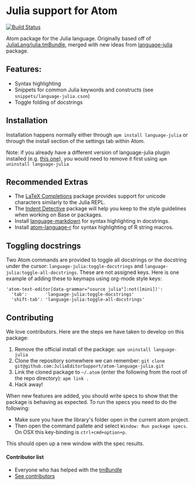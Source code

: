 # Julia support for Atom

[![Build Status](https://travis-ci.org/JuliaEditorSupport/atom-language-julia.svg?branch=master)](https://travis-ci.org/JuliaEditorSupport/atom-language-julia)

Atom package for the Julia language. Originally based off of [JuliaLang/julia.tmBundle](https://github.com/JuliaLang/Julia.tmbundle), merged with new ideas from [language-julia](https://github.com/tpoisot/language-julia/blob/master/README.md) package.

## Features:

- Syntax highlighting
- Snippets for common Julia keywords and constructs (see `snippets/language-julia.cson`)
- Toggle folding of docstrings

## Installation

Installation happens normally either through `apm install language-julia` or through the install section of the settings tab within Atom.

Note: if you already have a different version of language-julia plugin installed (e.g. [this one](https://github.com/tpoisot/language-julia)), you would need to remove it first using `apm uninstall language-julia`

## Recommended Extras

* The [LaTeX Completions](https://github.com/JunoLab/atom-latex-completions)
  package provides support for unicode characters similarly to the Julia REPL.
* The [Indent Detective](https://github.com/JunoLab/atom-indent-detective) package will help you keep to the style guidelines when working on Base or packages.
* Install [language-markdown](https://atom.io/packages/language-markdown) for syntax highlighting in docstrings.
* Install [atom-language-r](https://atom.io/packages/atom-language-r) for syntax highlighting of R string macros.

## Toggling docstrings

Two Atom commands are provided to toggle all docstrings or the docstring under the cursor: `language-julia:toggle-docstrings` and `language-julia:toggle-all-docstrings`. These are not assigned keys. Here is one example of adding these to keymaps using org-mode style keys:

```
'atom-text-editor[data-grammar="source julia"]:not([mini])':
  'tab':       'language-julia:toggle-docstrings'
  'shift-tab': 'language-julia:toggle-all-docstrings'
```

## Contributing

We love contributors. Here are the steps we have taken to develop on this package:

1. Remove the official install of the package: `apm uninstall language-julia`
2. Clone the repository somewhere we can remember: `git clone git@github.com:JuliaEditorSupport/atom-language-julia.git`
3. Link the cloned package to `~/.atom` (enter the following from the root of the repo directory): `apm link .`
4. Hack away!

When new features are added, you should write specs to show that the package is behaving as expected. To run the specs you need to do the following:

- Make sure you have the library's folder open in the current atom project.
- Then open the command pallete and select `Window: Run package specs`. On OSX this key-binding is `ctrl+cmd+option+p`.

This should open up a new window with the spec results.

#### Contributor list

- Everyone who has helped with the [tmBundle](https://github.com/JuliaLang/Julia.tmbundle)
- [See contributors](https://github.com/JuliaEditorSupport/atom-language-julia/graphs/contributors)

